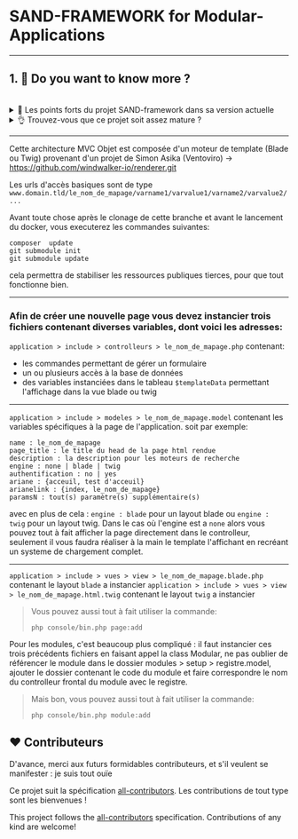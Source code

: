 # SAND-FRAMEWORK for Modular-Applications

---

## 1. 🎢 Do you want to know more ?

<br />

<details>
<summary>💪 Les points forts du projet SAND-framework dans sa version actuelle</summary>
<p>

> Domain And Test(PHPUnit-Behat) Driven Development.
 
> A building metrics toujours disponible  
 
> Plusieurs modules déjà disponible (Worpress, PHPList, Gitlist, ...)
 
> Possibilité de créer des modules SAND pour un Projet SAND (plusieurs modules SAND-view-symfony pour un projet SAND-blade, par exemple)
 
> Un système d'authentification fonctionnellement testé avec des authenfication hybrides (Github, Google, Facebook, ...) et CAS
 
> Des commandes consoles faciles à mettre en place pour les applications nécessitant de la maintenance journalière automatisée

</p>
</details>

<details>
<summary>👌 Trouvez-vous que ce projet soit assez mature ?</summary>
<p>

> N'hésitez pas à commenter dans les Discussions.

</p>
</details>

---

Cette architecture MVC Objet est composée d'un moteur de template (Blade ou Twig) provenant d'un projet de Simon Asika (Ventoviro) -> https://github.com/windwalker-io/renderer.git

Les urls d'accès basiques sont de type `www.domain.tld/le_nom_de_mapage/varname1/varvalue1/varname2/varvalue2/ ...`

Avant toute chose après le clonage de cette branche et avant le lancement du docker, vous executerez les commandes suivantes:

```
composer  update
git submodule init
git submodule update
```

cela permettra de stabiliser les ressources publiques tierces, pour que tout fonctionne bien.

---

### Afin de créer une nouvelle page vous devez instancier trois fichiers contenant diverses variables, dont voici les adresses:

`application > include > controlleurs > le_nom_de_mapage.php` contenant:
 - les commandes permettant de gérer un formulaire
 - un ou plusieurs accès à la base de données
 - des variables instanciées dans le tableau `$templateData` permettant l'affichage dans la vue blade ou twig

---

`application > include > modeles > le_nom_de_mapage.model` contenant
 les variables spécifiques à la page de l'application. soit par exemple:
```
name : le_nom_de_mapage
page_title : le title du head de la page html rendue
description : la description pour les moteurs de recherche
engine : none | blade | twig
authentification : no | yes
ariane : {acceuil, test d'acceuil}
arianelink : {index, le_nom_de_mapage}
paramsN : tout(s) paramètre(s) supplémentaire(s)
```
avec en plus de cela : 
`engine : blade` pour un layout blade ou `engine : twig` pour un layout twig. Dans le cas où l'engine est a `none` alors vous pouvez tout à fait afficher la page directement dans le controlleur,
seulement il vous faudra réaliser à la main le template l'affichant en recréant un systeme de chargement complet.

---

`application > include > vues > view > le_nom_de_mapage.blade.php` contenant le layout `blade` a instancier
`application > include > vues > view > le_nom_de_mapage.html.twig` contenant le layout `twig` a instancier

> Vous pouvez aussi tout à fait utiliser la commande:
> 
> `php console/bin.php page:add`

Pour les modules, c'est beaucoup plus compliqué : il faut instancier ces trois précédents fichiers en faisant appel la class Modular,
ne pas oublier de référencer le module dans le dossier modules > setup > registre.model, ajouter le dossier contenant le code du module
et faire correspondre le nom du controlleur frontal du module avec le registre.

> Mais bon, vous pouvez aussi tout à fait utiliser la commande:
> 
> `php console/bin.php module:add`


## ❤️ Contributeurs

D'avance, merci aux futurs formidables contributeurs, et s'il veulent se manifester : je suis tout ouïe

<!-- ALL-CONTRIBUTORS-LIST:START - Do not remove or modify this section -->
<!-- prettier-ignore -->
<!--<table>
  <tr>
    <td align="center"><a href="https://emmanuelroy.name/"><img src="https://avatars3.githubusercontent.com/u/9840435?v=4" width="100px;" alt="Emmanuel ROY"/><br /><sub><b>Emmanuel ROY</b></sub></a><br /><a href="https://github.com/Acksop/SAND-framework/commits?author=acksop" title="Project Owner">🎢</a></td>
  </tr>
</table> -->

<!-- ALL-CONTRIBUTORS-LIST:END -->

Ce projet suit la spécification [all-contributors](https://github.com/all-contributors/all-contributors). Les contributions de tout type sont les bienvenues !

This project follows the [all-contributors](https://allcontributors.org) specification. Contributions of any kind are welcome!

